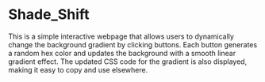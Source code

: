 # Shade_Shift
This is a simple interactive webpage that allows users to dynamically change the background gradient by clicking buttons. Each button generates a random hex color and updates the background with a smooth linear gradient effect. The updated CSS code for the gradient is also displayed, making it easy to copy and use elsewhere.

